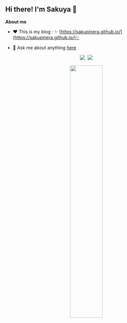 ## Hi there! I'm Sakuya 👋

**About me**

- ❤️ This is my blog : ✨ [https://sakupinera.github.io/](https://sakupinera.github.io/)✨ 

- 💬 Ask me about anything [here](https://github.com/sakupinera/sakupinera/issues)

<p align = "center">
  <img src = "https://github-readme-stats.vercel.app/api?username=Sakupinera&count_private=true&show_icons=true&theme=radical&line_height=27">
  <img src = "https://github-readme-stats.vercel.app/api/top-langs/?username=Sakupinera&theme=radical">
</p>

<p align = "center">
  <img align = "center" src = "https://github-readme-streak-stats.herokuapp.com/?user=wangscaler&theme=radical" width="45%">
</p>

<!--
**Sakupinera/Sakupinera** is a ✨ _special_ ✨ repository because its `README.md` (this file) appears on your GitHub profile.

Here are some ideas to get you started:

- 🔭 I’m currently working on ...
- 🌱 I’m currently learning ...
- 👯 I’m looking to collaborate on ...
- 🤔 I’m looking for help with ...
- 💬 Ask me about ...
- 📫 How to reach me: ...
- 😄 Pronouns: ...
- ⚡ Fun fact: ...

--!>
